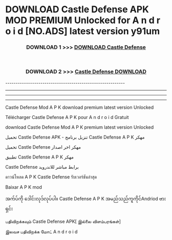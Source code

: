 # DOWNLOAD Castle Defense APK MOD PREMIUM Unlocked for A n d r o i d [NO.ADS] latest version y91um 



<div align="center">

<h3>DOWNLOAD 1 >>> <a href="https://getmod2.web.app/?judul=Castle Defense">DOWNLOAD Castle Defense</a></h3><br>

<h3>DOWNLOAD 2 >>> <a href="https://getmod2.web.app/?judul=Castle Defense">Castle Defense DOWNLOAD </a></h3>

</div>
----------------------------------------------------------

----------------------------------------------------------

----------------------------------------------------------

----------------------------------------------------------

Castle Defense Mod A P K download premium latest version Unlocked

Télécharger Castle Defense A P K pour A n d r o i d Gratuit

download Castle Defense Mod A P K premium latest version Unlocked

تحميل Castle Defense APK - تنزيل برنامج Castle Defense A P K مهكر

تحميل Castle Defense مهكر اخر اصدار

تطبيق Castle Defense A P K مهكر

Castle Defense برابط مباشر للاندرويد

ดาวน์โหลด A P K Castle Defense รับเวอร์ชันล่าสุด

Baixar A P K mod

အက်ပ်ကို ဒေါင်းလုဒ်လုပ်ပါ။ Castle Defense A P K အမည်သည်ကူကိုင်Andriod ဗားရှင်း

பதிவிறக்கவும் Castle Defense APK[ இல்லை விளம்பரங்கள்] 
 
இலவச பதிவிறக்க மோட் A n d r o i d



